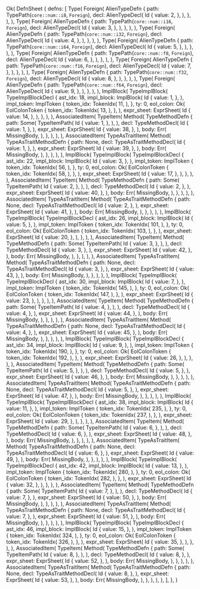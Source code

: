 Ok(
    DefnSheet {
        defns: [
            Type(
                Foreign(
                    AlienTypeDefn {
                        path: TypePath(`core::num::i8`, `Foreign`),
                        decl: AlienTypeDecl(
                            Id {
                                value: 2,
                            },
                        ),
                    },
                ),
            ),
            Type(
                Foreign(
                    AlienTypeDefn {
                        path: TypePath(`core::num::i16`, `Foreign`),
                        decl: AlienTypeDecl(
                            Id {
                                value: 3,
                            },
                        ),
                    },
                ),
            ),
            Type(
                Foreign(
                    AlienTypeDefn {
                        path: TypePath(`core::num::i32`, `Foreign`),
                        decl: AlienTypeDecl(
                            Id {
                                value: 4,
                            },
                        ),
                    },
                ),
            ),
            Type(
                Foreign(
                    AlienTypeDefn {
                        path: TypePath(`core::num::i64`, `Foreign`),
                        decl: AlienTypeDecl(
                            Id {
                                value: 5,
                            },
                        ),
                    },
                ),
            ),
            Type(
                Foreign(
                    AlienTypeDefn {
                        path: TypePath(`core::num::f8`, `Foreign`),
                        decl: AlienTypeDecl(
                            Id {
                                value: 6,
                            },
                        ),
                    },
                ),
            ),
            Type(
                Foreign(
                    AlienTypeDefn {
                        path: TypePath(`core::num::f16`, `Foreign`),
                        decl: AlienTypeDecl(
                            Id {
                                value: 7,
                            },
                        ),
                    },
                ),
            ),
            Type(
                Foreign(
                    AlienTypeDefn {
                        path: TypePath(`core::num::f32`, `Foreign`),
                        decl: AlienTypeDecl(
                            Id {
                                value: 8,
                            },
                        ),
                    },
                ),
            ),
            Type(
                Foreign(
                    AlienTypeDefn {
                        path: TypePath(`core::num::f64`, `Foreign`),
                        decl: AlienTypeDecl(
                            Id {
                                value: 9,
                            },
                        ),
                    },
                ),
            ),
            ImplBlock(
                TypeImplBlock(
                    TypeImplBlockDecl {
                        ast_idx: 18,
                        impl_block: ImplBlock(
                            Id {
                                value: 1,
                            },
                        ),
                        impl_token: ImplToken {
                            token_idx: TokenIdx(
                                11,
                            ),
                        },
                        ty: 0,
                        eol_colon: Ok(
                            EolColonToken {
                                token_idx: TokenIdx(
                                    13,
                                ),
                            },
                        ),
                        expr_sheet: ExprSheet(
                            Id {
                                value: 14,
                            },
                        ),
                    },
                ),
            ),
            AssociatedItem(
                TypeItem(
                    Method(
                        TypeMethodDefn {
                            path: Some(
                                TypeItemPath(
                                    Id {
                                        value: 1,
                                    },
                                ),
                            ),
                            decl: TypeMethodDecl(
                                Id {
                                    value: 1,
                                },
                            ),
                            expr_sheet: ExprSheet(
                                Id {
                                    value: 38,
                                },
                            ),
                            body: Err(
                                MissingBody,
                            ),
                        },
                    ),
                ),
            ),
            AssociatedItem(
                TypeAsTraitItem(
                    Method(
                        TypeAsTraitMethodDefn {
                            path: None,
                            decl: TypeAsTraitMethodDecl(
                                Id {
                                    value: 1,
                                },
                            ),
                            expr_sheet: ExprSheet(
                                Id {
                                    value: 39,
                                },
                            ),
                            body: Err(
                                MissingBody,
                            ),
                        },
                    ),
                ),
            ),
            ImplBlock(
                TypeImplBlock(
                    TypeImplBlockDecl {
                        ast_idx: 22,
                        impl_block: ImplBlock(
                            Id {
                                value: 3,
                            },
                        ),
                        impl_token: ImplToken {
                            token_idx: TokenIdx(
                                56,
                            ),
                        },
                        ty: 0,
                        eol_colon: Ok(
                            EolColonToken {
                                token_idx: TokenIdx(
                                    58,
                                ),
                            },
                        ),
                        expr_sheet: ExprSheet(
                            Id {
                                value: 17,
                            },
                        ),
                    },
                ),
            ),
            AssociatedItem(
                TypeItem(
                    Method(
                        TypeMethodDefn {
                            path: Some(
                                TypeItemPath(
                                    Id {
                                        value: 2,
                                    },
                                ),
                            ),
                            decl: TypeMethodDecl(
                                Id {
                                    value: 2,
                                },
                            ),
                            expr_sheet: ExprSheet(
                                Id {
                                    value: 40,
                                },
                            ),
                            body: Err(
                                MissingBody,
                            ),
                        },
                    ),
                ),
            ),
            AssociatedItem(
                TypeAsTraitItem(
                    Method(
                        TypeAsTraitMethodDefn {
                            path: None,
                            decl: TypeAsTraitMethodDecl(
                                Id {
                                    value: 2,
                                },
                            ),
                            expr_sheet: ExprSheet(
                                Id {
                                    value: 41,
                                },
                            ),
                            body: Err(
                                MissingBody,
                            ),
                        },
                    ),
                ),
            ),
            ImplBlock(
                TypeImplBlock(
                    TypeImplBlockDecl {
                        ast_idx: 26,
                        impl_block: ImplBlock(
                            Id {
                                value: 5,
                            },
                        ),
                        impl_token: ImplToken {
                            token_idx: TokenIdx(
                                101,
                            ),
                        },
                        ty: 0,
                        eol_colon: Ok(
                            EolColonToken {
                                token_idx: TokenIdx(
                                    103,
                                ),
                            },
                        ),
                        expr_sheet: ExprSheet(
                            Id {
                                value: 20,
                            },
                        ),
                    },
                ),
            ),
            AssociatedItem(
                TypeItem(
                    Method(
                        TypeMethodDefn {
                            path: Some(
                                TypeItemPath(
                                    Id {
                                        value: 3,
                                    },
                                ),
                            ),
                            decl: TypeMethodDecl(
                                Id {
                                    value: 3,
                                },
                            ),
                            expr_sheet: ExprSheet(
                                Id {
                                    value: 42,
                                },
                            ),
                            body: Err(
                                MissingBody,
                            ),
                        },
                    ),
                ),
            ),
            AssociatedItem(
                TypeAsTraitItem(
                    Method(
                        TypeAsTraitMethodDefn {
                            path: None,
                            decl: TypeAsTraitMethodDecl(
                                Id {
                                    value: 3,
                                },
                            ),
                            expr_sheet: ExprSheet(
                                Id {
                                    value: 43,
                                },
                            ),
                            body: Err(
                                MissingBody,
                            ),
                        },
                    ),
                ),
            ),
            ImplBlock(
                TypeImplBlock(
                    TypeImplBlockDecl {
                        ast_idx: 30,
                        impl_block: ImplBlock(
                            Id {
                                value: 7,
                            },
                        ),
                        impl_token: ImplToken {
                            token_idx: TokenIdx(
                                145,
                            ),
                        },
                        ty: 0,
                        eol_colon: Ok(
                            EolColonToken {
                                token_idx: TokenIdx(
                                    147,
                                ),
                            },
                        ),
                        expr_sheet: ExprSheet(
                            Id {
                                value: 23,
                            },
                        ),
                    },
                ),
            ),
            AssociatedItem(
                TypeItem(
                    Method(
                        TypeMethodDefn {
                            path: Some(
                                TypeItemPath(
                                    Id {
                                        value: 4,
                                    },
                                ),
                            ),
                            decl: TypeMethodDecl(
                                Id {
                                    value: 4,
                                },
                            ),
                            expr_sheet: ExprSheet(
                                Id {
                                    value: 44,
                                },
                            ),
                            body: Err(
                                MissingBody,
                            ),
                        },
                    ),
                ),
            ),
            AssociatedItem(
                TypeAsTraitItem(
                    Method(
                        TypeAsTraitMethodDefn {
                            path: None,
                            decl: TypeAsTraitMethodDecl(
                                Id {
                                    value: 4,
                                },
                            ),
                            expr_sheet: ExprSheet(
                                Id {
                                    value: 45,
                                },
                            ),
                            body: Err(
                                MissingBody,
                            ),
                        },
                    ),
                ),
            ),
            ImplBlock(
                TypeImplBlock(
                    TypeImplBlockDecl {
                        ast_idx: 34,
                        impl_block: ImplBlock(
                            Id {
                                value: 9,
                            },
                        ),
                        impl_token: ImplToken {
                            token_idx: TokenIdx(
                                190,
                            ),
                        },
                        ty: 0,
                        eol_colon: Ok(
                            EolColonToken {
                                token_idx: TokenIdx(
                                    192,
                                ),
                            },
                        ),
                        expr_sheet: ExprSheet(
                            Id {
                                value: 26,
                            },
                        ),
                    },
                ),
            ),
            AssociatedItem(
                TypeItem(
                    Method(
                        TypeMethodDefn {
                            path: Some(
                                TypeItemPath(
                                    Id {
                                        value: 5,
                                    },
                                ),
                            ),
                            decl: TypeMethodDecl(
                                Id {
                                    value: 5,
                                },
                            ),
                            expr_sheet: ExprSheet(
                                Id {
                                    value: 46,
                                },
                            ),
                            body: Err(
                                MissingBody,
                            ),
                        },
                    ),
                ),
            ),
            AssociatedItem(
                TypeAsTraitItem(
                    Method(
                        TypeAsTraitMethodDefn {
                            path: None,
                            decl: TypeAsTraitMethodDecl(
                                Id {
                                    value: 5,
                                },
                            ),
                            expr_sheet: ExprSheet(
                                Id {
                                    value: 47,
                                },
                            ),
                            body: Err(
                                MissingBody,
                            ),
                        },
                    ),
                ),
            ),
            ImplBlock(
                TypeImplBlock(
                    TypeImplBlockDecl {
                        ast_idx: 38,
                        impl_block: ImplBlock(
                            Id {
                                value: 11,
                            },
                        ),
                        impl_token: ImplToken {
                            token_idx: TokenIdx(
                                235,
                            ),
                        },
                        ty: 0,
                        eol_colon: Ok(
                            EolColonToken {
                                token_idx: TokenIdx(
                                    237,
                                ),
                            },
                        ),
                        expr_sheet: ExprSheet(
                            Id {
                                value: 29,
                            },
                        ),
                    },
                ),
            ),
            AssociatedItem(
                TypeItem(
                    Method(
                        TypeMethodDefn {
                            path: Some(
                                TypeItemPath(
                                    Id {
                                        value: 6,
                                    },
                                ),
                            ),
                            decl: TypeMethodDecl(
                                Id {
                                    value: 6,
                                },
                            ),
                            expr_sheet: ExprSheet(
                                Id {
                                    value: 48,
                                },
                            ),
                            body: Err(
                                MissingBody,
                            ),
                        },
                    ),
                ),
            ),
            AssociatedItem(
                TypeAsTraitItem(
                    Method(
                        TypeAsTraitMethodDefn {
                            path: None,
                            decl: TypeAsTraitMethodDecl(
                                Id {
                                    value: 6,
                                },
                            ),
                            expr_sheet: ExprSheet(
                                Id {
                                    value: 49,
                                },
                            ),
                            body: Err(
                                MissingBody,
                            ),
                        },
                    ),
                ),
            ),
            ImplBlock(
                TypeImplBlock(
                    TypeImplBlockDecl {
                        ast_idx: 42,
                        impl_block: ImplBlock(
                            Id {
                                value: 13,
                            },
                        ),
                        impl_token: ImplToken {
                            token_idx: TokenIdx(
                                280,
                            ),
                        },
                        ty: 0,
                        eol_colon: Ok(
                            EolColonToken {
                                token_idx: TokenIdx(
                                    282,
                                ),
                            },
                        ),
                        expr_sheet: ExprSheet(
                            Id {
                                value: 32,
                            },
                        ),
                    },
                ),
            ),
            AssociatedItem(
                TypeItem(
                    Method(
                        TypeMethodDefn {
                            path: Some(
                                TypeItemPath(
                                    Id {
                                        value: 7,
                                    },
                                ),
                            ),
                            decl: TypeMethodDecl(
                                Id {
                                    value: 7,
                                },
                            ),
                            expr_sheet: ExprSheet(
                                Id {
                                    value: 50,
                                },
                            ),
                            body: Err(
                                MissingBody,
                            ),
                        },
                    ),
                ),
            ),
            AssociatedItem(
                TypeAsTraitItem(
                    Method(
                        TypeAsTraitMethodDefn {
                            path: None,
                            decl: TypeAsTraitMethodDecl(
                                Id {
                                    value: 7,
                                },
                            ),
                            expr_sheet: ExprSheet(
                                Id {
                                    value: 51,
                                },
                            ),
                            body: Err(
                                MissingBody,
                            ),
                        },
                    ),
                ),
            ),
            ImplBlock(
                TypeImplBlock(
                    TypeImplBlockDecl {
                        ast_idx: 46,
                        impl_block: ImplBlock(
                            Id {
                                value: 15,
                            },
                        ),
                        impl_token: ImplToken {
                            token_idx: TokenIdx(
                                324,
                            ),
                        },
                        ty: 0,
                        eol_colon: Ok(
                            EolColonToken {
                                token_idx: TokenIdx(
                                    326,
                                ),
                            },
                        ),
                        expr_sheet: ExprSheet(
                            Id {
                                value: 35,
                            },
                        ),
                    },
                ),
            ),
            AssociatedItem(
                TypeItem(
                    Method(
                        TypeMethodDefn {
                            path: Some(
                                TypeItemPath(
                                    Id {
                                        value: 8,
                                    },
                                ),
                            ),
                            decl: TypeMethodDecl(
                                Id {
                                    value: 8,
                                },
                            ),
                            expr_sheet: ExprSheet(
                                Id {
                                    value: 52,
                                },
                            ),
                            body: Err(
                                MissingBody,
                            ),
                        },
                    ),
                ),
            ),
            AssociatedItem(
                TypeAsTraitItem(
                    Method(
                        TypeAsTraitMethodDefn {
                            path: None,
                            decl: TypeAsTraitMethodDecl(
                                Id {
                                    value: 8,
                                },
                            ),
                            expr_sheet: ExprSheet(
                                Id {
                                    value: 53,
                                },
                            ),
                            body: Err(
                                MissingBody,
                            ),
                        },
                    ),
                ),
            ),
        ],
    },
)